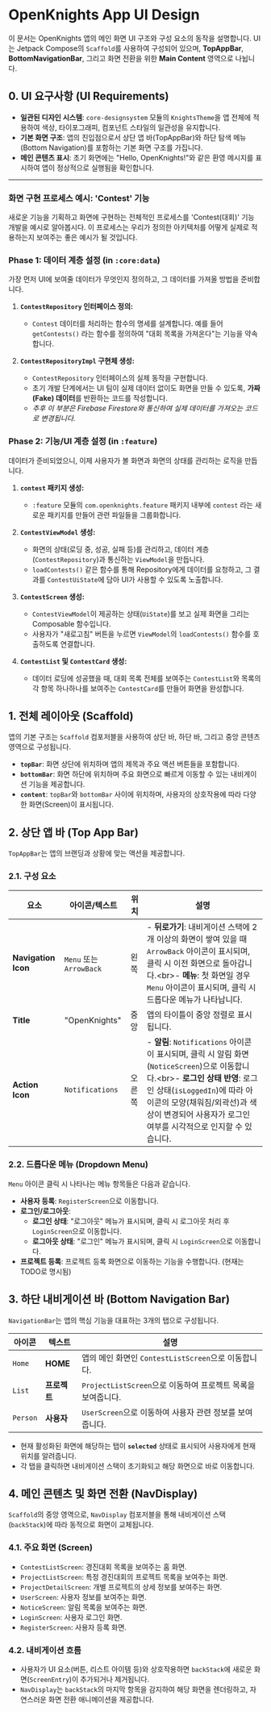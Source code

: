 # **OpenKnights App UI Design**

이 문서는 OpenKnights 앱의 메인 화면 UI 구조와 구성 요소의 동작을 설명합니다. UI는 Jetpack Compose의 `Scaffold`를 사용하여 구성되어 있으며, **TopAppBar**, **BottomNavigationBar**, 그리고 화면 전환을 위한 **Main Content** 영역으로 나뉩니다.

## 0. UI 요구사항 (UI Requirements)
- **일관된 디자인 시스템**: `core-designsystem` 모듈의 `KnightsTheme`을 앱 전체에 적용하여 색상, 타이포그래피, 컴포넌트 스타일의 일관성을 유지합니다.
- **기본 화면 구조**: 앱의 진입점으로서 상단 앱 바(TopAppBar)와 하단 탐색 메뉴(Bottom Navigation)를 포함하는 기본 화면 구조를 가집니다.
- **메인 콘텐츠 표시**: 초기 화면에는 "Hello, OpenKnights!"와 같은 환영 메시지를 표시하여 앱이 정상적으로 실행됨을 확인합니다.
---


### 화면 구현 프로세스 예시: 'Contest' 기능

새로운 기능을 기획하고 화면에 구현하는 전체적인 프로세스를 'Contest(대회)' 기능 개발을 예시로 알아봅시다. 이 프로세스는 우리가 정의한 아키텍처를 어떻게 실제로 적용하는지 보여주는 좋은 예시가 될 것입니다.

### Phase 1: 데이터 계층 설정 (in `:core:data`)

가장 먼저 UI에 보여줄 데이터가 무엇인지 정의하고, 그 데이터를 가져올 방법을 준비합니다.

1.  **`ContestRepository` 인터페이스 정의:**
    *   `Contest` 데이터를 처리하는 함수의 명세를 설계합니다. 예를 들어 `getContests()` 라는 함수를 정의하여 "대회 목록을 가져온다"는 기능을 약속합니다.

2.  **`ContestRepositoryImpl` 구현체 생성:**
    *   `ContestRepository` 인터페이스의 실제 동작을 구현합니다.
    *   초기 개발 단계에서는 UI 팀이 실제 데이터 없이도 화면을 만들 수 있도록, **가짜(Fake) 데이터**를 반환하는 코드를 작성합니다.
    *   *추후 이 부분은 Firebase Firestore와 통신하여 실제 데이터를 가져오는 코드로 변경됩니다.*

### Phase 2: 기능/UI 계층 설정 (in `:feature`)

데이터가 준비되었으니, 이제 사용자가 볼 화면과 화면의 상태를 관리하는 로직을 만듭니다.

1.  **`contest` 패키지 생성:**
    *   `:feature` 모듈의 `com.openknights.feature` 패키지 내부에 `contest` 라는 새로운 패키지를 만들어 관련 파일들을 그룹화합니다.

2.  **`ContestViewModel` 생성:**
    *   화면의 상태(로딩 중, 성공, 실패 등)를 관리하고, 데이터 계층(`ContestRepository`)과 통신하는 `ViewModel`을 만듭니다.
    *   `loadContests()` 같은 함수를 통해 Repository에게 데이터를 요청하고, 그 결과를 `ContestUiState`에 담아 UI가 사용할 수 있도록 노출합니다.

3.  **`ContestScreen` 생성:**
    *   `ContestViewModel`이 제공하는 상태(`UiState`)를 보고 실제 화면을 그리는 Composable 함수입니다.
    *   사용자가 "새로고침" 버튼을 누르면 `ViewModel`의 `loadContests()` 함수를 호출하도록 연결합니다.

4.  **`ContestList` 및 `ContestCard` 생성:**
    *   데이터 로딩에 성공했을 때, 대회 목록 전체를 보여주는 `ContestList`와 목록의 각 항목 하나하나를 보여주는 `ContestCard`를 만들어 화면을 완성합니다.


## **1\. 전체 레이아웃 (Scaffold)**

앱의 기본 구조는 `Scaffold` 컴포저블을 사용하여 상단 바, 하단 바, 그리고 중앙 콘텐츠 영역으로 구성됩니다.

* **`topBar`**: 화면 상단에 위치하며 앱의 제목과 주요 액션 버튼들을 포함합니다.  
* **`bottomBar`**: 화면 하단에 위치하며 주요 화면으로 빠르게 이동할 수 있는 내비게이션 기능을 제공합니다.  
* **`content`**: `topBar`와 `bottomBar` 사이에 위치하며, 사용자의 상호작용에 따라 다양한 화면(Screen)이 표시됩니다.

## **2\. 상단 앱 바 (Top App Bar)**

`TopAppBar`는 앱의 브랜딩과 상황에 맞는 액션을 제공합니다.

### **2.1. 구성 요소**

| 요소 | 아이콘/텍스트 | 위치 | 설명 |
| ----- | ----- | ----- | ----- |
| **Navigation Icon** | `Menu` 또는 `ArrowBack` | 왼쪽 | \- **뒤로가기**: 내비게이션 스택에 2개 이상의 화면이 쌓여 있을 때 `ArrowBack` 아이콘이 표시되며, 클릭 시 이전 화면으로 돌아갑니다.\<br\>- **메뉴**: 첫 화면일 경우 `Menu` 아이콘이 표시되며, 클릭 시 드롭다운 메뉴가 나타납니다. |
| **Title** | "OpenKnights" | 중앙 | 앱의 타이틀이 중앙 정렬로 표시됩니다. |
| **Action Icon** | `Notifications` | 오른쪽 | \- **알림**: `Notifications` 아이콘이 표시되며, 클릭 시 알림 화면(`NoticeScreen`)으로 이동합니다.\<br\>- **로그인 상태 반영**: 로그인 상태(`isLoggedIn`)에 따라 아이콘의 모양(채워짐/외곽선)과 색상이 변경되어 사용자가 로그인 여부를 시각적으로 인지할 수 있습니다. |

### **2.2. 드롭다운 메뉴 (Dropdown Menu)**

`Menu` 아이콘 클릭 시 나타나는 메뉴 항목들은 다음과 같습니다.

* **사용자 등록**: `RegisterScreen`으로 이동합니다.  
* **로그인/로그아웃**:  
  * **로그인 상태**: "로그아웃" 메뉴가 표시되며, 클릭 시 로그아웃 처리 후 `LoginScreen`으로 이동합니다.  
  * **로그아웃 상태**: "로그인" 메뉴가 표시되며, 클릭 시 `LoginScreen`으로 이동합니다.  
* **프로젝트 등록**: 프로젝트 등록 화면으로 이동하는 기능을 수행합니다. (현재는 TODO로 명시됨)

## **3\. 하단 내비게이션 바 (Bottom Navigation Bar)**

`NavigationBar`는 앱의 핵심 기능을 대표하는 3개의 탭으로 구성됩니다.

| 아이콘 | 텍스트 | 설명 |
| ----- | ----- | ----- |
| `Home` | **HOME** | 앱의 메인 화면인 `ContestListScreen`으로 이동합니다. |
| `List` | **프로젝트** | `ProjectListScreen`으로 이동하여 프로젝트 목록을 보여줍니다. |
| `Person` | **사용자** | `UserScreen`으로 이동하여 사용자 관련 정보를 보여줍니다. |

*   
  현재 활성화된 화면에 해당하는 탭이 **`selected`** 상태로 표시되어 사용자에게 현재 위치를 알려줍니다.  
* 각 탭을 클릭하면 내비게이션 스택이 초기화되고 해당 화면으로 바로 이동합니다.

## **4\. 메인 콘텐츠 및 화면 전환 (NavDisplay)**

`Scaffold`의 중앙 영역으로, `NavDisplay` 컴포저블을 통해 내비게이션 스택(`backStack`)에 따라 동적으로 화면이 교체됩니다.

### **4.1. 주요 화면 (Screen)**

* `ContestListScreen`: 경진대회 목록을 보여주는 홈 화면.  
* `ProjectListScreen`: 특정 경진대회의 프로젝트 목록을 보여주는 화면.  
* `ProjectDetailScreen`: 개별 프로젝트의 상세 정보를 보여주는 화면.  
* `UserScreen`: 사용자 정보를 보여주는 화면.  
* `NoticeScreen`: 알림 목록을 보여주는 화면.  
* `LoginScreen`: 사용자 로그인 화면.  
* `RegisterScreen`: 사용자 등록 화면.

### **4.2. 내비게이션 흐름**

* 사용자가 UI 요소(버튼, 리스트 아이템 등)와 상호작용하면 `backStack`에 새로운 화면(`ScreenEntry`)이 추가되거나 제거됩니다.  
* `NavDisplay`는 `backStack`의 마지막 항목을 감지하여 해당 화면을 렌더링하고, 자연스러운 화면 전환 애니메이션을 제공합니다.

